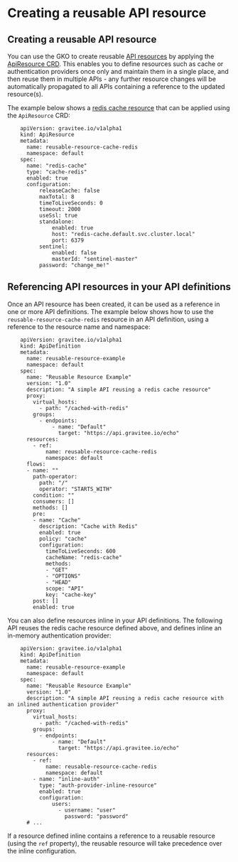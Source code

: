 # Creating a reusable API resource

## Creating a reusable API resource

You can use the GKO to create reusable [API resources](../user-guide/publisher/resources/resources-overview.md) by applying the [ApiResource CRD](https://github.com/gravitee-io/gravitee-kubernetes-operator/blob/master/docs/api/reference.md#apidefinitionspecresourcesindex). This enables you to define resources such as cache or authentication providers once only and maintain them in a single place, and then reuse them in multiple APIs - any further resource changes will be automatically propagated to all APIs containing a reference to the updated resource(s).

The example below shows a [redis cache resource](https://docs.gravitee.io/apim/3.x/apim\_resources\_cache\_redis.html) that can be applied using the `ApiResource` CRD:

```
    apiVersion: gravitee.io/v1alpha1
    kind: ApiResource
    metadata:
      name: reusable-resource-cache-redis
      namespace: default
    spec:
      name: "redis-cache"
      type: "cache-redis"
      enabled: true
      configuration:
          releaseCache: false
          maxTotal: 8
          timeToLiveSeconds: 0
          timeout: 2000
          useSsl: true
          standalone:
              enabled: true
              host: "redis-cache.default.svc.cluster.local"
              port: 6379
          sentinel:
              enabled: false
              masterId: "sentinel-master"
          password: "change_me!"
```

## Referencing API resources in your API definitions

Once an API resource has been created, it can be used as a reference in one or more API definitions. The example below shows how to use the `reusable-resource-cache-redis` resource in an API definition, using a reference to the resource name and namespace:

```
    apiVersion: gravitee.io/v1alpha1
    kind: ApiDefinition
    metadata:
      name: reusable-resource-example
      namespace: default
    spec:
      name: "Reusable Resource Example"
      version: "1.0"
      description: "A simple API reusing a redis cache resource"
      proxy:
        virtual_hosts:
          - path: "/cached-with-redis"
        groups:
          - endpoints:
              - name: "Default"
                target: "https://api.gravitee.io/echo"
      resources:
        - ref:
            name: reusable-resource-cache-redis
            namespace: default
      flows:
      - name: ""
        path-operator:
          path: "/"
          operator: "STARTS_WITH"
        condition: ""
        consumers: []
        methods: []
        pre:
        - name: "Cache"
          description: "Cache with Redis"
          enabled: true
          policy: "cache"
          configuration:
            timeToLiveSeconds: 600
            cacheName: "redis-cache"
            methods:
            - "GET"
            - "OPTIONS"
            - "HEAD"
            scope: "API"
            key: "cache-key"
        post: []
        enabled: true
```

You can also define resources inline in your API definitions. The following API reuses the redis cache resource defined above, and defines inline an in-memory authentication provider:

```
    apiVersion: gravitee.io/v1alpha1
    kind: ApiDefinition
    metadata:
      name: reusable-resource-example
      namespace: default
    spec:
      name: "Reusable Resource Example"
      version: "1.0"
      description: "A simple API reusing a redis cache resource with an inlined authentication provider"
      proxy:
        virtual_hosts:
          - path: "/cached-with-redis"
        groups:
          - endpoints:
              - name: "Default"
                target: "https://api.gravitee.io/echo"
      resources:
        - ref:
            name: reusable-resource-cache-redis
            namespace: default
        - name: "inline-auth"
          type: "auth-provider-inline-resource"
          enabled: true
          configuration:
              users:
                - username: "user"
                  password: "password"
      # ...
```

If a resource defined inline contains a reference to a reusable resource (using the `ref` property), the reusable resource will take precedence over the inline configuration.
